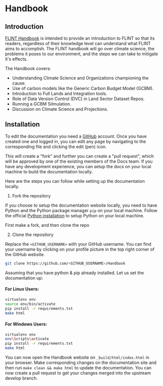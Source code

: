# Handbook
## Introduction 
[FLINT Handbook](https://moja-global.github.io/Handbook/) is intended to provide an introduction to FLINT so that its readers, regardless of their knowledge level can understand what FLINT aims to accomplish. The FLINT handbook will go over climate science, the problems it poses to our environment, and the steps we can take to mitigate it's effects.

The Handbook covers:

- Understanding Climate Science and Organizations championing the cause.
- Use of carbon models like the Generic Carbon Budget Model (GCBM).
- Introduction to Full Lands and Integration tools.
- Role of Data Version Control (DVC) in Land Sector Dataset Repos.
- Running a GCBM Silmulation.
- Discussion on Climate Science and Projections.

## Installation

To edit the documentation you need a [GitHub](github.com) account. Once you have created one and logged in, you can edit any page by navigating to the corresponding file and clicking the edit (pen) icon.

This will create a "fork" and further you can create a "pull request", which will be approved by one of the existing members of the Docs team. If you have any development experience, you can setup the docs on your local machine to build the documentation locally.

Here are the steps you can follow while setting up the documentation locally.

1. Fork the repository

If you choose to setup the documentation website locally, you need to have Python and the Python package manager `pip` on your local machine. Follow the official [Python installation](https://www.python.org/downloads/) to setup Python on your local machine.

First make a fork, and then clone the repo

2. Clone the repository 

Replace the `<GITHUB_USERNAME>` with your GitHub username. You can find your username by clicking on your profile picture in the top right corner of the GitHub website.

```sh
git clone https://github.com/<GITHUB_USERNAME>/Handbook
```

Assuming that you have python & pip already installed. Let us set the documentation up:

#### For **Linux** Users:

```sh
virtualenv env
source env/bin/activate
pip install -r requirements.txt
make html
```

#### For **Windows** Users:

```sh
virtualenv env
env\Scripts\activate
pip install -r requirements.txt
make html
```

You can now open the Handbook website on `_build/html/index.html` in your browser. Make corresponding changes on the documentation site and then run `make clean && make html` to update the documentation. You can now create a pull request to get your changes merged into the upstream develop branch.
